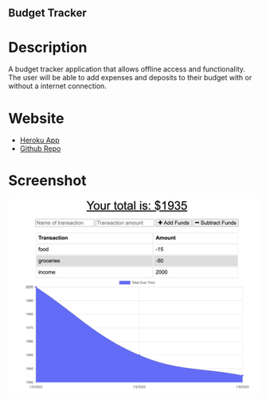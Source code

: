 ## Budget Tracker

# Description
A budget tracker application that allows offline access and functionality. The user will be able to add expenses and deposits to their budget with or without a internet connection.

# Website

- [Heroku App](https://ancient-tor-39841.herokuapp.com/)
- [Github Repo](https://github.com/minha619/budget-tracker.git)

# Screenshot
![Screenshot](/assets/budget-tracker_screenshot.png)
